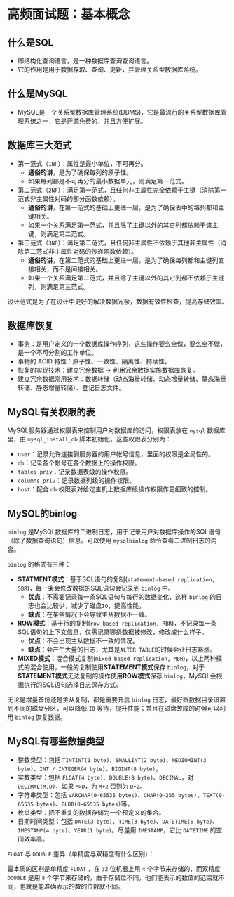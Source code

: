 # 高频面试题：基本概念

## 什么是SQL

* 即结构化查询语言，是一种数据库查询查询语言。
* 它的作用是用于数据存取、查询、更新，并管理关系型数据库系统。

## 什么是MySQL

* MySQL是一个关系型数据库管理系统(DBMS)，它是最流行的关系型数据库管理系统之一，它是开源免费的，并且方便扩展。

## 数据库三大范式

* 第一范式（`1NF`）：属性是最小单位，不可再分。
  * **通俗的讲**，是为了确保每列的原子性。
  * 如果每列都是不可再分的最小数据单元，则满足第一范式。
* 第二范式（`2NF`）：满足第一范式，且任何非主属性完全依赖于主键（消除第一范式非主属性对码的部分函数依赖）。
  * **通俗的讲**，在第一范式的基础上更进一层，是为了确保表中的每列都和主键相关。
  * 如果一个关系满足第一范式，并且除了主键以外的其它列都依赖于该主键，则满足第二范式。
* 第三范式（`3NF`）：满足第二范式，且任何非主属性不依赖于其他非主属性（消除第二范式非主属性对码的传递函数依赖）。
  * **通俗的讲**，在第二范式的基础上更进一层，是为了确保每列都和主键列直接相关，而不是间接相关。
  * 如果一个关系满足第二范式，并且除了主键以外的其它列都不依赖于主键列，则满足第三范式。

设计范式是为了在设计中更好的解决数据冗余，数据有效性检查，提高存储效率。

## 数据库恢复

* 事务：是用户定义的一个数据库操作序列，这些操作要么全做，要么全不做，是一个不可分割的工作单位。
* 事物的 ACID 特性：原子性、一致性、隔离性、持续性。
* 恢复的实现技术：建立冗余数据 -> 利用冗余数据实施数据库恢复。
* 建立冗余数据常用技术：数据转储（动态海量转储、动态增量转储、静态海量转储、静态增量转储）、登记日志文件。

## MySQL有关权限的表

MySQL服务器通过权限表来控制用户对数据库的访问，权限表放在 `mysql` 数据库里，由 `mysql_install_db` 脚本初始化。这些权限表分别为：

* `user`：记录允许连接到服务器的用户帐号信息，里面的权限是全局性的。
* `db`：记录各个帐号在各个数据上的操作权限。
* `tables_priv`：记录数据表级的操作权限。
* `columns_priv`：记录数据列级的操作权限。
* `host`：配合 `db` 权限表对给定主机上数据库级操作权限作更细致的控制。

## MySQL的binlog

`binlog` 是MySQL数据库的二进制日志，用于记录用户对数据库操作的SQL语句（除了数据查询语句）信息。可以使用 `mysqlbinlog` 命令查看二进制日志的内容。

`binlog` 的格式有三种：

* **STATMENT模式**：基于SQL语句的复制(`statement-based replication, SBR`)，每一条会修改数据的SQL语句会记录到 `binlog` 中。
  * **优点**：不需要记录每一条SQL语句与每行的数据变化，这样 `binlog` 的日志也会比较少，减少了磁盘`IO`，提高性能。
  * **缺点**：在某些情况下会导致主从数据不一致。
* **ROW模式**：基于行的复制(`row-based replication, RBR`)，不记录每一条SQL语句的上下文信息，仅需记录哪条数据被修改，修改成什么样子。
  * **优点**：不会出现主从数据不一致的情况。
  * **缺点**：会产生大量的日志，尤其是`ALTER TABLE`的时候会让日志暴涨。
* **MIXED模式**：混合模式复制(`mixed-based replication, MBR`)，以上两种模式的混合使用，一般的复制使用**STATEMENT模式**保存 `binlog`，对于**STATEMENT模式**无法复制的操作使用**ROW模式**保存 `binlog`，MySQL会根据执行的SQL语句选择日志保存方式。

无论是增量备份还是主从复制，都是需要开启 `binlog` 日志，最好跟数据目录设置到不同的磁盘分区，可以降低 `IO` 等待，提升性能；并且在磁盘故障的时候可以利用 `binlog` 恢复数据。

## MySQL有哪些数据类型

* 整数类型：包括 `TINTINT(1 byte)`、`SMALLINT(2 byte)`、`MEDIUMINT(3 byte)`、`INT / INTEGER(4 byte)`、`BIGINT(8 byte)`。
* 实数类型：包括 `FLOAT(4 byte)`、`DOUBLE(8 byte)`、`DECIMAL`，对 `DECIMAL(M,D)`，如果 `M>D`，为 `M+2` 否则为 `D+2`。
* 字符串类型：包括 `VARCHAR(0-65535 bytes)`、`CHAR(0-255 bytes)`、`TEXT(0-65535 bytes)`、`BLOB(0-65535 bytes)`等。
* 枚举类型：把不重复的数据存储为一个预定义的集合。
* 日期时间类型：包括 `DATE(3 byte)`、`TIME(3 byte)`、`DATETIME(8 byte)`、`IMESTAMP(4 byte)`、`YEAR(1 byte)`。尽量用 `IMESTAMP`，它比 `DATETIME` 的空间效率高。

`FLOAT` 与 `DOUBLE` 差异（单精度与双精度有什么区别）：

最本质的区别是单精度 `FLOAT` ，在 `32` 位机器上用 `4` 个字节来存储的，而双精度 `DOUBLE` 是用 `8` 个字节来存储的，由于存储位不同，他们能表示的数值的范围就不同，也就是能准确表示的数的位数就不同。
